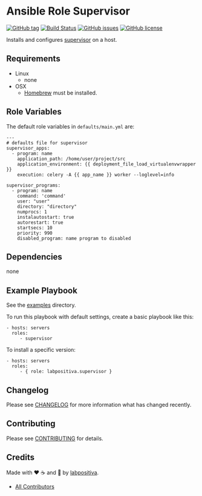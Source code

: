 # Ansible Role Supervisor

[![GitHub tag](https://img.shields.io/github/tag/labpositiva/ansible-role-supervisor.svg?maxAge=2592000)](https://github.com/labpositiva/ansible-role-supervisor)
[![Build Status](https://travis-ci.org/labpositiva/ansible-role-supervisor.svg)](https://travis-ci.org/labpositiva/ansible-role-supervisor)
[![GitHub issues](https://img.shields.io/github/issues/labpositiva/ansible-role-supervisor.svg)](https://github.com/labpositiva/ansible-role-supervisor/issues)
[![GitHub license](https://img.shields.io/github/license/mashape/apistatus.svg?style=flat-square)](LICENSE)


Installs and configures [supervisor][link-supervisor] on a host.

## Requirements

 - Linux
   - none
 - OSX
   - [Homebrew][link-brew] must be installed.


## Role Variables

The default role variables in `defaults/main.yml` are:

    ---
    # defaults file for supervisor
    supervisor_apps:
      - program: name
        application_path: /home/user/project/src
        application_environment: {{ deployment_file_load_virtualenvwrapper }}
        execution: celery -A {{ app_name }} worker --loglevel=info

    supervisor_programs:
      - program: name
        command: 'command'
        user: "user"
        directory: "directory"
        numprocs: 1
        instalautostart: true
        autorestart: true
        startsecs: 10
        priority: 990
        disabled_program: name program to disabled


## Dependencies

none

## Example Playbook

See the [examples](./examples/) directory.

To run this playbook with default settings, create a basic playbook like this:

    - hosts: servers
      roles:
         - supervisor

To install a specific version:

    - hosts: servers
      roles:
         - { role: labpositiva.supervisor }

## Changelog

Please see [CHANGELOG](CHANGELOG.md) for more information what has changed recently.

## Contributing

Please see [CONTRIBUTING](CONTRIBUTING.md) for details.

## Credits

Made with :heart: ️:coffee:️ and :pizza: by [labpositiva][link-company].

- [All Contributors][link-contributors]

[link-supervisor]: https://supervisord.org/
[link-brew]: http://brew.sh/

<!-- Other -->

[link-company]: https://github.com/labpositiva
[link-contributors]: AUTHORS
